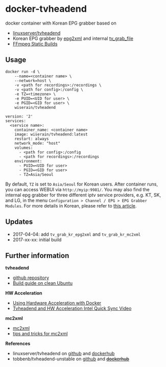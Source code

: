 # docker-tvheadend

docker container with Korean EPG grabber based on
- [linuxserver/tvheadend](https://hub.docker.com/r/linuxserver/tvheadend/)
- Korean EPG grabber by [epg2xml](https://github.com/wonipapa/epg2xml) and internal [tv_grab_file](https://github.com/nurtext/tv_grab_file_synology)
- [FFmpeg Static Builds](https://johnvansickle.com/ffmpeg/)


## Usage

```
docker run -d \
    --name=<container name> \
    --network=host \
    -v <path for recordings>:/recordings \
    -v <path for config>:/config \
    -e TZ=<timezone> \
    -e PUID=<UID for user> \
    -e PGID=<GID for user> \
    wiserain/tvheadend
```

```
version: '2'
services:
  <service name>:
    container_name: <container name>
    image: wiserain/tvheadend:latest
    restart: always
    network_mode: "host"
    volumes:
      - <path for config>:/config
      - <path for recordings>:/recordings
    environment:
      - PUID=<UID for user>
      - PGID=<GID for user>
      - TZ=Asia/Seoul
```
By default, ```TZ``` is set to ```Asia/Seoul``` for Korean users. After container runs, you can access WEBUI via ```http://myip:9981/```. You may also find the internal epg grabber for three different iptv service providers, e.g. KT, SK, and LG, in the menu ```Configuration > Channel / EPG > EPG Grabber Modules```. For more details in Korean, please refer to [this article](http://wiserain.net/1038).

## Updates
- 2017-04-04: add ```tv_grab_kr_epg2xml``` and ```tv_grab_kr_mc2xml```
- 2017-xx-xx: initial build

## Further information

**tvheadend**
- [github repository](https://github.com/tvheadend/tvheadend)
- [Build guide on clean Ubuntu](https://tvheadend.org/boards/4/topics/24116)

**HW Acceleration**
- [Using Hardware Acceleration with Docker](http://wiki.ros.org/docker/Tutorials/Hardware%20Acceleration)
- [Tvheadend and HW Acceleration Intel Quick Sync Video](http://www.luispa.com/archivos/4876)

**mc2xml**
- [mc2xml](http://mc2xml.hosterbox.net/)
- [tips and tricks for mc2xml](https://forum.team-mediaportal.com/threads/mc2xml-what-are-your-usage-tips-tricks.59374/)

**References**
- linuxserver/tvheadend on [github](https://github.com/linuxserver/docker-tvheadend) and [dockerhub](https://hub.docker.com/r/linuxserver/tvheadend/)
- tobbenb/tvheadend-unstable on [github](https://github.com/tobbenb/docker-containers/tree/master/tvheadend-unstable) and ~~[dockerhub](https://hub.docker.com/r/tobbenb/tvheadend-unstable/)~~
